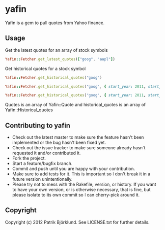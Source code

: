 yafin
=====

Yafin is a gem to pull quotes from Yahoo finance.

Usage
-----

Get the latest quotes for an array of stock symbols
```ruby
Yafin::Fetcher.get_latest_quotes(["goog", "aapl"])
```

Get historical quotes for a stock symbol
```ruby
Yafin::Fetcher.get_historical_quotes("goog")

Yafin::Fetcher.get_historical_quotes("goog", { start_year: 2011, start_month: 2, start_day: 1 } )

Yafin::Fetcher.get_historical_quotes("goog", { start_year: 2011, start_month: 2, start_day: 1 }, { to_year: 2011, to_month: 2, to_day: 2 } )
```

Quotes is an array of Yafin::Quote and historical_quotes is an array of Yafin::Historical_quotes

Contributing to yafin
---------------------
 
* Check out the latest master to make sure the feature hasn't been implemented or the bug hasn't been fixed yet.
* Check out the issue tracker to make sure someone already hasn't requested it and/or contributed it.
* Fork the project.
* Start a feature/bugfix branch.
* Commit and push until you are happy with your contribution.
* Make sure to add tests for it. This is important so I don't break it in a future version unintentionally.
* Please try not to mess with the Rakefile, version, or history. If you want to have your own version, or is otherwise necessary, that is fine, but please isolate to its own commit so I can cherry-pick around it.

Copyright
---------

Copyright (c) 2012 Patrik Björklund. See LICENSE.txt for
further details.

